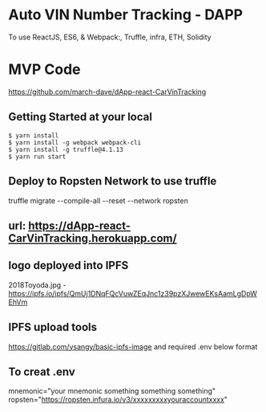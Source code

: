 
# Auto VIN Number Tracking - DAPP
To use ReactJS, ES6, & Webpack:, Truffle, infra, ETH, Solidity

# MVP Code
https://github.com/march-dave/dApp-react-CarVinTracking


## Getting Started at your local
```
$ yarn install
$ yarn install -g webpack webpack-cli
$ yarn install -g truffle@4.1.13
$ yarn run start
```

## Deploy to Ropsten Network to use truffle
truffle migrate --compile-all --reset --network ropsten

## url: https://dApp-react-CarVinTracking.herokuapp.com/


## logo deployed into IPFS
2018Toyoda.jpg - https://ipfs.io/ipfs/QmUj1DNqFQcVuwZEqJnc1z39pzXJwewEKsAamLgDpWEhVm

## IPFS upload tools
https://gitlab.com/ysangy/basic-ipfs-image
and required .env below format

## To creat .env
mnemonic="your mnemonic something something something"
ropsten="https://ropsten.infura.io/v3/xxxxxxxxxyouraccountxxxx"

